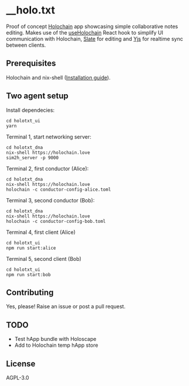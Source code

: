 # __holo.txt

Proof of concept [Holochain](https://holochain.org) app showcasing simple collaborative notes editing. Makes use of the <a href='https://github.com/kristoferlund/react-holochain-hook'>useHolochain</a> React hook to simplify UI communication with Holochain, <a href='https://www.slatejs.org/'>Slate</a> for editing and <a href='https://yjs.dev/'>Yjs</a> for realtime sync between clients.

## Prerequisites 

Holochain and nix-shell ([Installation guide](https://developer.holochain.org/docs/install/)).

## Two agent setup

Install dependecies:
```
cd holotxt_ui
yarn
```

Terminal 1, start networking server:

```
cd holotxt_dna
nix-shell https://holochain.love
sim2h_server -p 9000
```

Terminal 2, first conductor (Alice):

```
cd holotxt_dna
nix-shell https://holochain.love
holochain -c conductor-config-alice.toml
```

Terminal 3, second conductor (Bob):

```
cd holotxt_dna
nix-shell https://holochain.love
holochain -c conductor-config-bob.toml
```

Terminal 4, first client (Alice)

```
cd holotxt_ui
npm run start:alice
```

Terminal 5, second client (Bob)

```
cd holotxt_ui
npm run start:bob
```

## Contributing

Yes, please! Raise an issue or post a pull request. 

## TODO

- Test hApp bundle with Holoscape
- Add to Holochain temp hApp store

## License

AGPL-3.0